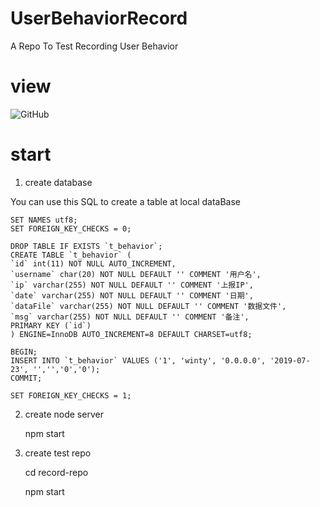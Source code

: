 # UserBehaviorRecord
A Repo To Test Recording User Behavior

# view
![GitHub](https://github.com/LuckyWinty/UserBehaviorRecord/blob/master/demo.gif)

# start
1. create database

You can use this SQL to create a table at local dataBase

    SET NAMES utf8;
    SET FOREIGN_KEY_CHECKS = 0;

    DROP TABLE IF EXISTS `t_behavior`;
    CREATE TABLE `t_behavior` (
    `id` int(11) NOT NULL AUTO_INCREMENT,
    `username` char(20) NOT NULL DEFAULT '' COMMENT '用户名',
    `ip` varchar(255) NOT NULL DEFAULT '' COMMENT '上报IP',
    `date` varchar(255) NOT NULL DEFAULT '' COMMENT '日期',
    `dataFile` varchar(255) NOT NULL DEFAULT '' COMMENT '数据文件',
    `msg` varchar(255) NOT NULL DEFAULT '' COMMENT '备注',
    PRIMARY KEY (`id`)
    ) ENGINE=InnoDB AUTO_INCREMENT=8 DEFAULT CHARSET=utf8;

    BEGIN;
    INSERT INTO `t_behavior` VALUES ('1', 'winty', '0.0.0.0', '2019-07-23', '','','0','0');
    COMMIT;

    SET FOREIGN_KEY_CHECKS = 1;

2. create node server

    npm start

3. create test repo

    cd record-repo

    npm start